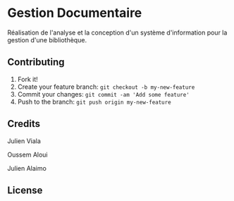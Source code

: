 # Gestion Documentaire

Réalisation de l'analyse et la conception d'un système d'information pour la gestion d'une bibliothèque.

## Contributing

1. Fork it!
2. Create your feature branch: `git checkout -b my-new-feature`
3. Commit your changes: `git commit -am 'Add some feature'`
4. Push to the branch: `git push origin my-new-feature`

## Credits

Julien Viala

Oussem Aloui

Julien Alaimo

## License